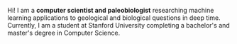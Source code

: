 Hi! I am a **computer scientist and paleobiologist** researching machine learning applications to geological and biological questions in deep time. Currently, I am a student at Stanford University completing a bachelor's and master's degree in Computer Science.